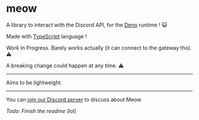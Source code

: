 # meow

A library to interact with the Discord API, for the [Deno](https://deno.land/) runtime ! 😺

Made with [TypeScript](https://www.typescriptlang.org/) language !

Work In Progress. Barely works actually (it can connect to the gateway tho). ⚠️

A breaking change could happen at any time. ⚠️

---
Aims to be lightweight.

---
You can [join our Discord server](https://discord.gg/W6YgTPH) to discuss about Meow

*Todo: Finish the readme* (lol)
